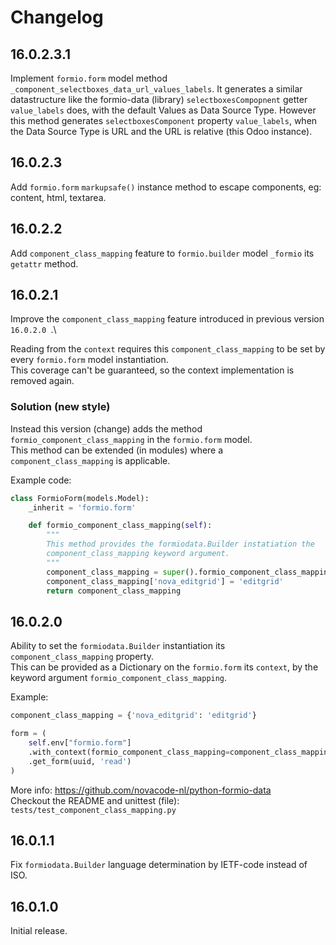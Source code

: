 # Changelog

## 16.0.2.3.1

Implement `formio.form` model method `_component_selectboxes_data_url_values_labels`.
It generates a similar datastructure like the formio-data (library) `selectboxesCompopnent` getter `value_labels` does, with the default Values as Data Source Type.
However this method generates `selectboxesComponent` property `value_labels`, when the Data Source Type is URL and the URL is relative (this Odoo instance).

## 16.0.2.3

Add `formio.form` `markupsafe()` instance method to escape components, eg: content, html, textarea.

## 16.0.2.2

Add `component_class_mapping` feature to `formio.builder` model
`_formio` its `getattr` method.

## 16.0.2.1

Improve the `component_class_mapping` feature introduced in previous version `16.0.2.0 `.\

Reading from the `context` requires this `component_class_mapping` to be set by every `formio.form` model instantiation.\
This coverage can't be guaranteed, so the context implementation is removed again.

### Solution (new style)

Instead this version (change) adds the method `formio_component_class_mapping` in the `formio.form` model.\
This method can be extended (in modules) where a `component_class_mapping` is applicable.

Example code:

```python
class FormioForm(models.Model):
    _inherit = 'formio.form'

    def formio_component_class_mapping(self):
        """
        This method provides the formiodata.Builder instatiation the
        component_class_mapping keyword argument.
        """
        component_class_mapping = super().formio_component_class_mapping()
        component_class_mapping['nova_editgrid'] = 'editgrid'
        return component_class_mapping
```

## 16.0.2.0

Ability to set the `formiodata.Builder` instantiation its `component_class_mapping` property.\
This can be provided as a Dictionary on the `formio.form` its `context`, by the keyword argument `formio_component_class_mapping`.

Example:

```python
component_class_mapping = {'nova_editgrid': 'editgrid'}

form = (
    self.env["formio.form"]
    .with_context(formio_component_class_mapping=component_class_mapping)
    .get_form(uuid, 'read')
)
```

More info: https://github.com/novacode-nl/python-formio-data \
Checkout the README and unittest (file): `tests/test_component_class_mapping.py`

## 16.0.1.1

Fix `formiodata.Builder` language determination by IETF-code instead of ISO.

## 16.0.1.0

Initial release.
